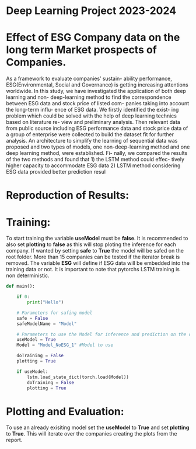 
# Deep Learning Project 2023-2024

# Effect of ESG Company data on the long term Market prospects of Companies.

As a framework to evaluate companies’ sustain-
ability performance, ESG(Environmental, Social
and Governance) is getting increasing attentions
worldwide. In this study, we have investigated
the application of both deep learning and non-
deep-learning method to find the correspondence
between ESG data and stock price of listed com-
panies taking into account the long-term influ-
ence of ESG data. We firstly identified the exist-
ing problem which could be solved with the help
of deep learning technics based on literature re-
view and preliminary analysis. Then relevant data
from public source including ESG performance
data and stock price data of a group of enterprise
were collected to build the dataset fit for further
analysis. An architecture to simplify the learning
of sequential data was proposed and two types
of models, one non-deep-learning method and
one deep learning method, were established. Fi-
nally, we compared the results of the two methods
and found that 1) the LSTM method could effec-
tively higher capacity to accommodate ESG data
2) LSTM method considering ESG data provided
better prediction resul

# Reproduction of Results:

# Training:

To start training the variable **useModel** must be **false**.
It is recommended to also set **plotting** to **false** as this will stop ploting the inference for each company.
If wanted by setting **safe** to **True** the model will be safed on the root folder.
More than 15 companies can be tested if the iterator break is removed. 
The variable **ESG** will define if ESG data will be embedded into the training data or not.
It is important to note that pytorchs LSTM training is non deterministic. 

```python
def main():

    if 0:
        print("Hello")

    # Parameters for safing model 
    safe = False
    safeModelName = "Model"

    # Parameters to use the Model for inference and prediction on the data.
    useModel = True
    Model = "Model_NoESG_1" #Model to use

    doTraining = False
    plotting = True

    if useModel:
        lstm.load_state_dict(torch.load(Model))
        doTraining = False
        plotting = True
```

# Plotting and Evaluation:

To use an already exisiting model set the **useModel** to **True** and set **plotting** to **True**.
This will iterate over the companies creating the plots from the report. 

